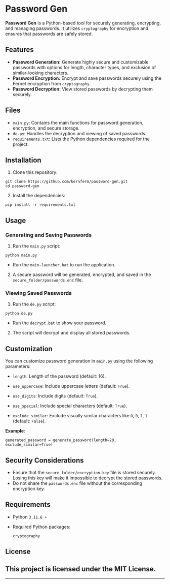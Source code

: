 # Password Gen

**Password Gen** is a Python-based tool for securely generating, encrypting, and managing passwords. It utilizes `cryptography` for encryption and ensures that passwords are safely stored.

## Features

- **Password Generation:** Generate highly secure and customizable passwords with options for length, character types, and exclusion of similar-looking characters.
- **Password Encryption:** Encrypt and save passwords securely using the Fernet encryption from `cryptography`.
- **Password Decryption:** View stored passwords by decrypting them securely.

## Files

- `main.py`: Contains the main functions for password generation, encryption, and secure storage.
- `de.py`: Handles the decryption and viewing of saved passwords.
- `requirements.txt`: Lists the Python dependencies required for the project.

## Installation

1. Clone this repository:
```
git clone https://github.com/kernferm/password-gen.git
cd password-gen
```

2. Install the dependencies:

```
pip install -r requirements.txt
```

## Usage

### Generating and Saving Passwords

1. Run the `main.py` script:

```
python main.py
```
- Run the `main-launcher.bat` to run the application.

2. A secure password will be generated, encrypted, and saved in the `secure_folder/passwords.enc` file.

### Viewing Saved Passwords

1. Run the `de.py` script:

```
python de.py
```
- Run the `decrypt.bat` to show your password.

2. The script will decrypt and display all stored passwords.


## Customization

You can customize password generation in `main.py` using the following parameters:

- `length`: Length of the password (default: 16).

- `use_uppercase`: Include uppercase letters (default: `True`).

- `use_digits`: Include digits (default: `True`).

- `use_special`: Include special characters (default: `True`).

- `exclude_similar`: Exclude visually similar characters like `O`, `0`, `l`, `1` (default: `False`).

**Example**:

```
generated_password = generate_password(length=20, exclude_similar=True)
```

## Security Considerations

- Ensure that the `secure_folder/encryption.key` file is stored securely. Losing this key will make it impossible to decrypt the stored passwords.
- Do not share the `passwords.enc` file without the corresponding encryption key.

## Requirements

- Python `3.11.6 +`

- Required Python packages:

    ```
    cryptography
    ```

## License

**This project is licensed under the MIT License.**
---
---
